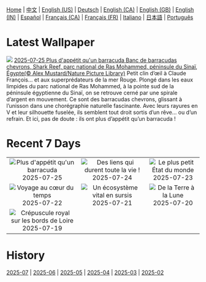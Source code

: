 [Home](../README.md) | [中文](zh-CN.md) | [English (US)](en-US.md) | [Deutsch](de-DE.md) | [English (CA)](en-CA.md) | [English (GB)](en-GB.md) | [English (IN)](en-IN.md) | [Español](es-ES.md) | [Français (CA)](fr-CA.md) | [Français (FR)](fr-FR.md) | [Italiano](it-IT.md) | [日本語](ja-JP.md) | [Português](pt-BR.md)

# Latest Wallpaper
![](https://www.bing.com/th?id=OHR.BlackfinBarracuda_FR-FR4425436788_UHD.jpg)
[2025-07-25 Plus d'appétit qu'un barracuda Banc de barracudas chevrons, Shark Reef, parc national de Ras Mohammed, péninsule du Sinaï, Égypte(© Alex Mustard/Nature Picture Library)](https://www.bing.com/th?id=OHR.BlackfinBarracuda_FR-FR4425436788_UHD.jpg)
Petit clin d’œil à Claude François… et aux superprédateurs de la mer Rouge. Plongé dans les eaux limpides du parc national de Ras Mohammed, à la pointe sud de la péninsule égyptienne du Sinaï, on se retrouve cerné par une spirale d’argent en mouvement. Ce sont des barracudas chevrons, glissant à l’unisson dans une chorégraphie naturelle fascinante. Avec leurs rayures en V et leur silhouette fuselée, ils semblent tout droit sortis d’un rêve… ou d’un refrain. Et ici, pas de doute : ils ont plus d’appétit qu’un barracuda !

# Recent 7 Days
|  |  |  |
|:---:|:---:|:---:|
| ![](https://www.bing.com/th?id=OHR.BlackfinBarracuda_FR-FR4425436788_400x240.jpg "Plus d'appétit qu'un barracuda") 2025-07-25 | ![](https://www.bing.com/th?id=OHR.AshyWoodswallow_FR-FR6064394705_400x240.jpg "Des liens qui durent toute la vie !") 2025-07-24 | ![](https://www.bing.com/th?id=OHR.VaticanCity_FR-FR5939943225_400x240.jpg "Le plus petit État du monde") 2025-07-23 |
| ![](https://www.bing.com/th?id=OHR.BadlandsSunset_FR-FR5355431035_400x240.jpg "Voyage au cœur du temps") 2025-07-22 | ![](https://www.bing.com/th?id=OHR.AcroporaReef_FR-FR5200865280_400x240.jpg "Un écosystème vital en sursis") 2025-07-21 | ![](https://www.bing.com/th?id=OHR.BigMoon_FR-FR5081716230_400x240.jpg "De la Terre à la Lune") 2025-07-20 |
| ![](https://www.bing.com/th?id=OHR.Saumur_FR-FR4957130952_400x240.jpg "Crépuscule royal sur les bords de Loire") 2025-07-19 |  |  |

# History
[2025-07](../archives/wallpaper/fr-FR/w_2025_07.md) | [2025-06](../archives/wallpaper/fr-FR/w_2025_06.md) | [2025-05](../archives/wallpaper/fr-FR/w_2025_05.md) | [2025-04](../archives/wallpaper/fr-FR/w_2025_04.md) | [2025-03](../archives/wallpaper/fr-FR/w_2025_03.md) | [2025-02](../archives/wallpaper/fr-FR/w_2025_02.md)
